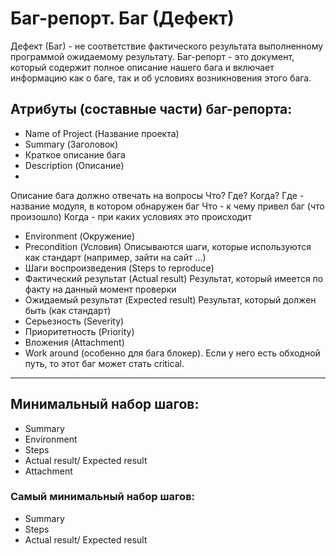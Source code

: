 # Баг-репорт. Баг (Дефект) #
Дефект (Баг) - не соответствие фактического результата выполненному программой ожидаемому результату.
Баг-репорт - это документ, который содержит полное описание нашего бага и включает информацию как о баге, так и об условиях возникновения этого бага.

## Атрибуты (составные части) баг-репорта: ##
+ Name of Project (Название проекта)
+ Summary (Заголовок) 
+ Краткое описание бага
+ Description (Описание)
+ 
Описание бага должно отвечать на вопросы Что? Где? Когда?
Где - название модуля, в котором обнаружен баг
Что - к чему привел баг (что произошло)
Когда - при каких условиях это происходит
+ Environment (Окружение)
+ Precondition (Условия)
Описываются шаги, которые используются как стандарт (например, зайти на сайт …)
+ Шаги воспроизведения (Steps to reproduce) 
+ Фактический результат (Actual result)
Результат, который имеется по факту на данный момент проверки 
+ Ожидаемый результат (Expected result)
Результат, который должен быть (как стандарт)
+ Серьезность (Severity)
+ Приоритетность (Priority)
+ Вложения (Attachment)
+ Work around (особенно для бага блокер). Если у него есть обходной путь, то этот баг может стать critical.


---
## Минимальный набор шагов: ##
+ Summary
+ Environment
+ Steps
+ Actual result/ Expected result
+ Attachment

### Самый минимальный набор шагов: ###
+ Summary
+ Steps
+ Actual result/ Expected result
